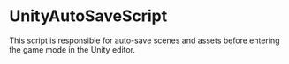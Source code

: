 # UnityAutoSaveScript
This script is responsible for auto-save scenes and assets before entering the game mode in the Unity editor.
